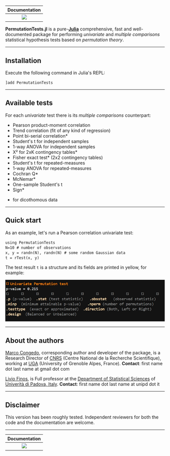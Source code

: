 | **Documentation**  |
|:---------------------------------------:|
| [![](https://img.shields.io/badge/docs-dev-blue.svg)](https://Marco-Congedo.github.io/PermutationTests.jl/dev) |

**PermutationTests.jl** is a pure-[**Julia**](https://julialang.org/) comprehensive, fast and well-documented
package for performing *univariate* and *multiple comparisons* statistical hypothesis tests based
on *permutation theory*.

---
## Installation

Execute the following command in Julia's REPL:

    ]add PermutationTests

---
## Available tests

For each *univariate* test there is its *multiple comparisons* counterpart: 
- Pearson product-moment correlation
- Trend correlation (fit of any kind of regression)
- Point bi-serial correlation*
- Student's t for independent samples
- 1-way ANOVA for independent samples
- Χ² for 2xK contingency tables*
- Fisher exact test* (2x2 contingency tables)
- Student's t for repeated-measures 
- 1-way ANOVA for repeated-measures
- Cochran Q*
- McNemar*
- One-sample Student's t  
- Sign*

* for dicothomous data 

---
## Quick start

As an example, let's run a Pearson correlation univariate test:

```
using PermutationTests
N=10 # number of observations
x, y = randn(N), randn(N) # some random Gaussian data
t = rTest(x, y)
```

The test result `t` is a structure and its fields are printed in yellow, 
for example:

![](/docs/src/assets/Result_example.png)


---
## About the authors

[Marco Congedo](https://sites.google.com/site/marcocongedo), corresponding author and developer of the package, is a Research Director of [CNRS](http://www.cnrs.fr/en) (Centre National de la Recherche Scientifique), working at
[UGA](https://www.univ-grenoble-alpes.fr/english/) (University of Grenoble Alpes, France).
**Contact**: first name dot last name at gmail dot com

[Livio Finos](https://pnc.unipd.it/finos-livio/), is Full professor at the  [Department of Statistical Sciences](https://www.unipd.it/en/stat) of [Univerità di Padova, Italy](https://pnc.unipd.it/).
**Contact**: first name dot last name at unipd dot it

---
## Disclaimer

This version has been roughly tested.
Independent reviewers for both the code and the documentation are welcome.

---
| **Documentation**  | 
|:---------------------------------------:|
| [![](https://img.shields.io/badge/docs-dev-blue.svg)](https://Marco-Congedo.github.io/PermutationTests.jl/dev) |
